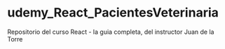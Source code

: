 # udemy_React_PacientesVeterinaria
Repositorio del curso React - la guia completa, del instructor Juan de la Torre
